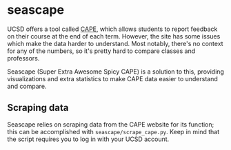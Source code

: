 # seascape

UCSD offers a tool called [CAPE](cape.ucsd.edu), which allows students to report
feedback on their course at the end of each term. However, the site has some
issues which make the data harder to understand. Most notably, there's no
context for any of the numbers, so it's pretty hard to compare classes and
professors.

Seascape (Super Extra Awesome Spicy CAPE) is a solution to this, providing
visualizations and extra statistics to make CAPE data easier to understand
and compare.

## Scraping data

Seascape relies on scraping data from the CAPE website for its function; this
can be accomplished with `seascape/scrape_cape.py`. Keep in mind that the script
requires you to log in with your UCSD account.
